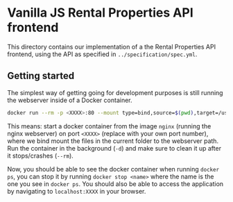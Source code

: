 # Vanilla JS Rental Properties API frontend

This directory contains our implementation of a the Rental Properties API frontend, using the API as specified in `../specification/spec.yml`.

## Getting started

The simplest way of getting going for development purposes is still running the webserver inside of a Docker container.

```bash
docker run --rm -p <XXXX>:80 --mount type=bind,source=$(pwd),target=/usr/share/nginx/html -d nginx
```

This means: start a docker container from the image `nginx` (running the nginx webserver) on port `<XXXX>` (replace with your own port number), where we bind mount the files in the current folder to the webserver path. Run the container in the background (`-d`) and make sure to clean it up after it stops/crashes (`--rm`).

Now, you should be able to see the docker container when running `docker ps`, you can stop it by running `docker stop <name>` where the name is the one you see in `docker ps`. You should also be able to access the application by navigating to `localhost:XXXX` in your browser.

